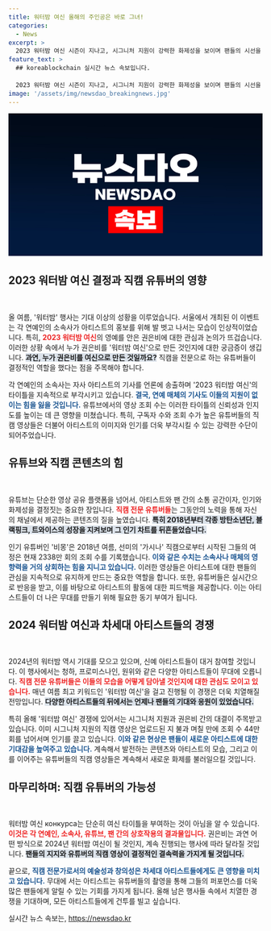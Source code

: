 ```yaml
---
title: 워터밤 여신 올해의 주인공은 바로 그녀!
categories:
  - News
excerpt: >
  2023 워터밤 여신 시즌이 지나고, 시그니처 지원이 강력한 화제성을 보이며 팬들의 시선을 사로잡고 있다. 권은비, 화제성과 조회 수로 시그니처에 밀리며 대격돌의 행보가 이어질 예정이다. 내년 여신은 누가 될까? 클릭해 확인해보세요!
feature_text: >
  ## koreablockchain 실시간 뉴스 속보입니다.

  2023 워터밤 여신 시즌이 지나고, 시그니처 지원이 강력한 화제성을 보이며 팬들의 시선을 사로잡고 있다. 권은비, 화제성과 조회 수로 시그니처에 밀리며 대격돌의 행보가 이어질 예정이다. 내년 여신은 누가 될까? 클릭해 확인해보세요!
image: '/assets/img/newsdao_breakingnews.jpg'
---
```


<p><img src="/assets/img/newsdao_breakingnews.jpg" alt="koreablockchain 속보" /></p>

<h2 data-ke-size="size26">2023 워터밤 여신 결정과 직캠 유튜버의 영향</h2>

<p data-ke-size="size16">&nbsp;</p>

<p>올 여름, '워터밤' 행사는 기대 이상의 성황을 이루었습니다. 서울에서 개최된 이 이벤트는 각 연예인의 소속사가 아티스트의 홍보를 위해 발 벗고 나서는 모습이 인상적이었습니다. 특히, <b><span style="color: #ee2323;">2023 워터밤 여신</span></b>의 영예를 안은 권은비에 대한 관심과 논의가 뜨겁습니다. 이러한 상황 속에서 누가 권은비를 '워터밤 여신'으로 만든 것인지에 대한 궁금증이 생깁니다. <b><span style="background-color: #21538527;">과연, 누가 권은비를 여신으로 만든 것일까요?</span></b> 직캠을 전문으로 하는 유튜버들이 결정적인 역할을 했다는 점을 주목해야 합니다. </p>

<p>각 연예인의 소속사는 자사 아티스트의 기사를 언론에 송출하며 '2023 워터밤 여신'의 타이틀을 지속적으로 부각시키고 있습니다. <b><span style="color: #1a5490;">결국, 연예 매체의 기사도 이들의 지원이 없이는 힘을 잃을 것입니다.</span></b> 유튜브에서의 영상 조회 수는 이러한 타이틀의 신뢰성과 인지도를 높이는 데 큰 영향을 미쳤습니다. 특히, 구독자 수와 조회 수가 높은 유튜버들의 직캠 영상들은 더불어 아티스트의 이미지와 인기를 더욱 부각시킬 수 있는 강력한 수단이 되어주었습니다. </p>

<h2 data-ke-size="size26">유튜브와 직캠 콘텐츠의 힘</h2>

<p data-ke-size="size16">&nbsp;</p>

<p>유튜브는 단순한 영상 공유 플랫폼을 넘어서, 아티스트와 팬 간의 소통 공간이자, 인기와 화제성을 결정짓는 중요한 장입니다. <b><span style="color: #ee2323;">직캠 전문 유튜버들</span></b>는 그동안의 노력을 통해 자신의 채널에서 제공하는 콘텐츠의 질을 높였습니다. <b><span style="background-color: #21538527;">특히 2018년부터 각종 방탄소년단, 블랙핑크, 트와이스의 성장을 지켜보며 그 인기 차트를 뒤흔들었습니다.</span></b></p>

<p>인기 유튜버인 '비몽'은 2018년 여름, 선미의 '가시나' 직캠으로부터 시작된 그들의 여정은 현재 2338만 회의 조회 수를 기록했습니다. <b><span style="color: #1a5490;">이와 같은 수치는 소속사나 매체의 영향력을 거의 상회하는 힘을 지니고 있습니다.</span></b> 이러한 영상들은 아티스트에 대한 팬들의 관심을 지속적으로 유지하게 만드는 중요한 역할을 합니다. 또한, 유튜버들은 실시간으로 반응을 받고, 이를 바탕으로 아티스트의 활동에 대한 피드백을 제공합니다. 이는 아티스트들이 더 나은 무대를 만들기 위해 필요한 동기 부여가 됩니다. </p>

<h2 data-ke-size="size26">2024 워터밤 여신과 차세대 아티스트들의 경쟁</h2>

<p data-ke-size="size16">&nbsp;</p>

<p>2024년의 워터밤 역시 기대를 모으고 있으며, 신예 아티스트들이 대거 참여할 것입니다. 이 행사에서는 청하, 프로미스나인, 원위와 같은 다양한 아티스트들이 무대에 오릅니다. <b><span style="color: #ee2323;">직캠 전문 유튜버들은 이들의 모습을 어떻게 담아낼 것인지에 대한 관심도 모이고 있습니다.</span></b> 매년 여름 최고 키워드인 '워터밤 여신'을 걸고 진행될 이 경쟁은 더욱 치열해질 전망입니다. <b><span style="background-color: #21538527;">다양한 아티스트들의 뒤에서는 언제나 팬들의 기대와 응원이 있었습니다.</span></b></p>

<p>특히 올해 '워터밤 여신' 경쟁에 있어서는 시그니처 지원과 권은비 간의 대결이 주목받고 있습니다. 이미 시그니처 지원의 직캠 영상은 업로드된 지 불과 며칠 만에 조회 수 44만 회를 넘어서며 인기를 끌고 있습니다. <b><span style="color: #1a5490;">이와 같은 현상은 팬들이 새로운 아티스트에 대한 기대감을 높여주고 있습니다.</span></b> 계속해서 발전하는 콘텐츠와 아티스트의 모습, 그리고 이를 이어주는 유튜버들의 직캠 영상들은 계속해서 새로운 화제를 불러일으킬 것입니다.</p>

<h2 data-ke-size="size26">마무리하며: 직캠 유튜버의 가능성</h2>

<p data-ke-size="size16">&nbsp;</p>

<p>워터밤 여신 конкурса는 단순히 여신 타이틀을 부여하는 것이 아님을 알 수 있습니다. <b><span style="color: #ee2323;">이것은 각 연예인, 소속사, 유튜브, 팬 간의 상호작용의 결과물입니다.</span></b> 권은비는 과연 어떤 방식으로 2024년 워터밤 여신이 될 것인지, 계속 진행되는 행사에 따라 달라질 것입니다. <b><span style="background-color: #21538527;">팬들의 지지와 유튜버의 직캠 영상이 결정적인 결속력을 가지게 될 것입니다.</span></b></p>

<p>끝으로, <b><span style="color: #1a5490;">직캠 전문가로서의 예술성과 창의성은 차세대 아티스트들에게도 큰 영향을 미치고 있습니다.</span></b> 무대에 서는 아티스트는 유튜버들의 촬영을 통해 그들의 퍼포먼스를 더욱 많은 팬들에게 알릴 수 있는 기회를 가지게 됩니다. 올해 남은 행사들 속에서 치열한 경쟁을 기대하며, 모든 아티스트들에게 건투를 빌고 싶습니다.</p>
실시간 뉴스 속보는, <a href="https://newsdao.kr" rel="dofollow">https://newsdao.kr</a>


